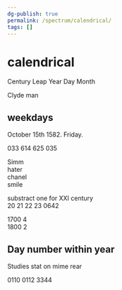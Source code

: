```yaml
---
dg-publish: true
permalink: /spectrum/calendrical/
tags: []
---
```


  
# calendrical


Century Leap Year Day Month

Clyde man

## weekdays

October 15th 1582. Friday.  
  
033 614 625 035  
  
Simm  
hater  
chanel  
smile  


  
substract one for XXI century  
20 21 22 23 0642  
  
1700 4  
1800 2


## Day number within year

Studies stat on mime rear  
  
0110 0112 3344


